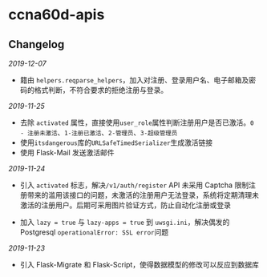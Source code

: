 # ccna60d-apis

## Changelog

_2019-12-07_

- 籍由 `helpers.reqparse_helpers`，加入对注册、登录用户名、电子邮箱及密码的格式判断，不符合要求的拒绝注册与登录。

_2019-11-25_

- 去除 `activated` 属性，直接使用`user_role`属性判断注册用户是否已激活。`0 - 注册未激活`、`1-注册已激活`、`2-管理员`、`3-超级管理员`
- 使用`itsdangerous`库的`URLSafeTimedSerializer`生成激活链接
- 使用 Flask-Mail 发送激活邮件

_2019-11-24_

- 引入 `activated` 标志，解决`/v1/auth/register` API 未采用 Captcha 限制注册带来的滥用该接口的问题，未激活的注册用户无法登录，系统将定期清理未激活的注册用户。后期可采用图片验证方式，防止自动化注册或登录

- 加入 `lazy = true` 与 `lazy-apps = true` 到 `uwsgi.ini`，解决偶发的Postgresql `operationalError: SSL error`问题 

_2019-11-23_

- 引入 Flask-Migrate 和 Flask-Script，使得数据模型的修改可以反应到数据库

